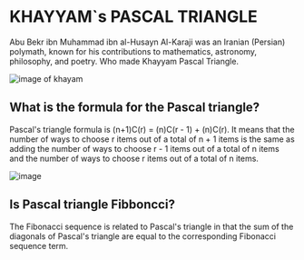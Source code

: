 # KHAYYAM`s PASCAL TRIANGLE
Abu Bekr ibn Muhammad ibn al-Husayn Al-Karaji was an Iranian (Persian) polymath, known for his contributions to mathematics, astronomy, philosophy, and poetry. Who made Khayyam Pascal Triangle.

![image of khayam](https://irandoostan.com/dostcont/uploads/2024/02/Omar-Khayyam.webp)

## What is the formula for the Pascal triangle?
Pascal's triangle formula is (n+1)C(r) = (n)C(r - 1) + (n)C(r). It means that the number of ways to choose r items out of a total of n + 1 items is the same as adding the number of ways to choose r - 1 items out of a total of n items and the number of ways to choose r items out of a total of n items.

![image](https://media.geeksforgeeks.org/wp-content/uploads/20220214160355/image41.png)

## Is Pascal triangle Fibboncci?
The Fibonacci sequence is related to Pascal's triangle in that the sum of the diagonals of Pascal's triangle are equal to the corresponding Fibonacci sequence term.
